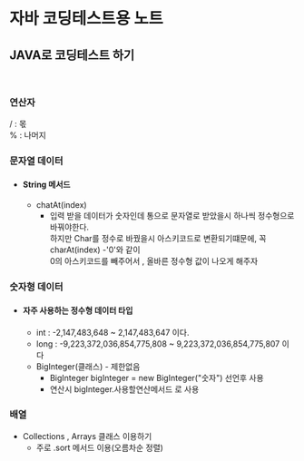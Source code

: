 # 자바 코딩테스트용 노트

## JAVA로 코딩테스트 하기
<br />

### 연산자
/ : 몫 <br />
% : 나머지
<br />

### 문자열 데이터
- #### String 메서드
  - chatAt(index)
    - 입력 받을 데이터가 숫자인데 통으로 문자열로 받았을시 하나씩 정수형으로 바꿔야한다.<br/> 하지만 Char를 정수로 바꿨을시 아스키코드로 변환되기떄문에, 꼭 charAt(index) -'0'와 같이<br/> 0의 아스키코드를 빼주어서 , 올바른 정수형 값이 나오게 해주자 
    

### 숫자형 데이터
- #### 자주 사용하는 정수형 데이터 타입
  - int : -2,147,483,648 ~ 2,147,483,647 이다.
  - long : -9,223,372,036,854,775,808 ~ 9,223,372,036,854,775,807 이다
  - BigInteger(클래스) - 제한없음
    - BigInteger bigInteger = new BigInteger("숫자") 선언후 사용
    - 연산시 bigInteger.사용할연산메서드 로 사용

### 배열
- Collections , Arrays 클래스 이용하기 
  - 주로 .sort 메서드 이용(오름차순 정렬)

